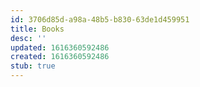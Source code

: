 ```yaml
---
id: 3706d85d-a98a-48b5-b830-63de1d459951
title: Books
desc: ''
updated: 1616360592486
created: 1616360592486
stub: true
---
```


